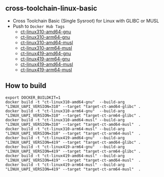 cross-toolchain-linux-basic
------

* Cross Toolchain Basic (Single Sysroot) for Linux with GLIBC or MUSL
* Push to `Docker Hub Tags`
  - [ct-linux310-amd64-gnu](https://hub.docker.com/r/valord577/ct-linux310-amd64-gnu/tags)
  - [ct-linux310-arm64-gnu](https://hub.docker.com/r/valord577/ct-linux310-arm64-gnu/tags)
  - [ct-linux310-amd64-musl](https://hub.docker.com/r/valord577/ct-linux310-amd64-musl/tags)
  - [ct-linux310-arm64-musl](https://hub.docker.com/r/valord577/ct-linux310-arm64-musl/tags)
  - [ct-linux419-amd64-gnu](https://hub.docker.com/r/valord577/ct-linux419-amd64-gnu/tags)
  - [ct-linux419-arm64-gnu](https://hub.docker.com/r/valord577/ct-linux419-arm64-gnu/tags)
  - [ct-linux419-amd64-musl](https://hub.docker.com/r/valord577/ct-linux419-amd64-musl/tags)
  - [ct-linux419-arm64-musl](https://hub.docker.com/r/valord577/ct-linux419-arm64-musl/tags)

How to build 
------

```shell
export DOCKER_BUILDKIT=1
docker build -t "ct-linux310-amd64-gnu"  --build-arg "LINUX_UAPI_VERSION=310" --target "target-ct-amd64-glibc" .
docker build -t "ct-linux310-arm64-gnu"  --build-arg "LINUX_UAPI_VERSION=310" --target "target-ct-arm64-glibc" .
docker build -t "ct-linux310-amd64-musl" --build-arg "LINUX_UAPI_VERSION=310" --target "target-ct-amd64-musl"  .
docker build -t "ct-linux310-arm64-musl" --build-arg "LINUX_UAPI_VERSION=310" --target "target-ct-arm64-musl"  .
docker build -t "ct-linux419-amd64-gnu"  --build-arg "LINUX_UAPI_VERSION=419" --target "target-ct-amd64-glibc" .
docker build -t "ct-linux419-arm64-gnu"  --build-arg "LINUX_UAPI_VERSION=419" --target "target-ct-arm64-glibc" .
docker build -t "ct-linux419-amd64-musl" --build-arg "LINUX_UAPI_VERSION=419" --target "target-ct-amd64-musl"  .
docker build -t "ct-linux419-arm64-musl" --build-arg "LINUX_UAPI_VERSION=419" --target "target-ct-arm64-musl"  .
```
